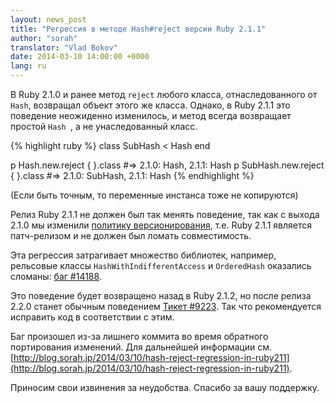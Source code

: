 ```yaml
---
layout: news_post
title: "Регрессия в методе Hash#reject версии Ruby 2.1.1"
author: "sorah"
translator: "Vlad Bokov"
date: 2014-03-10 14:00:00 +0000
lang: ru
---
```


В Ruby 2.1.0 и ранее метод `reject` любого класса, отнаследованного от `Hash`,
возвращал объект этого же класса.
Однако, в Ruby 2.1.1 это поведение неожиденно изменилось, и метод всегда возвращает
простой `Hash `, а не унаследованный класс.

{% highlight ruby %}
class SubHash < Hash
end

p Hash.new.reject { }.class
#=> 2.1.0: Hash, 2.1.1: Hash
p SubHash.new.reject { }.class
#=> 2.1.0: SubHash, 2.1.1: Hash
{% endhighlight %}

(Если быть точным, то переменные инстанса тоже не копируются)

Релиз Ruby 2.1.1 не должен был так менять поведение, так как с выхода 2.1.0
мы изменили [политику версионирования](https://www.ruby-lang.org/ru/news/2013/12/21/semantic-versioning-after-2-1-0/),
т.е. Ruby 2.1.1 является патч-релизом и не должен был ломать совместимость.

Эта регрессия затрагивает множество библиотек, например, рельсовые классы
`HashWithIndifferentAccess` и `OrderedHash` оказались сломаны:
[баг #14188](https://github.com/rails/rails/issues/14188).

Это поведение будет возвращено назад в Ruby 2.1.2, но после релиза 2.2.0
станет обычным поведением [Тикет #9223](https://bugs.ruby-lang.org/issues/9223).
Так что рекомендуется исправить код в соответствии с этим.

Баг произошел из-за лишнего коммита во время обратного портирования изменений.
Для дальнейшей информации см.
[http://blog.sorah.jp/2014/03/10/hash-reject-regression-in-ruby211](http://blog.sorah.jp/2014/03/10/hash-reject-regression-in-ruby211).

Приносим свои извинения за неудобства.
Спасибо за вашу поддержку.
